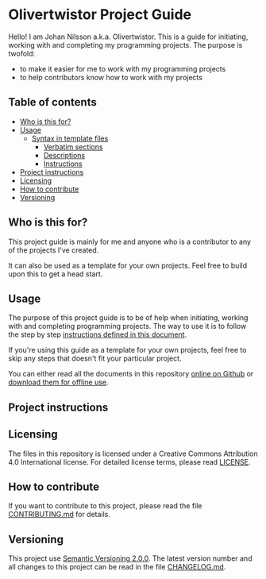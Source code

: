 # Olivertwistor Project Guide
Hello! I am Johan Nilsson a.k.a. Olivertwistor. This is a guide for initiating, 
working with and completing my programming projects. The purpose is twofold:

* to make it easier for me to work with my programming projects
* to help contributors know how to work with my projects

## Table of contents

* [Who is this for?](#who-is-this-for)
* [Usage](#usage)
    * [Syntax in template files](#syntax-in-template-files)
        * [Verbatim sections](#verbatim-sections)
        * [Descriptions](#descriptions)
        * [Instructions](#instructions)
* [Project instructions][3]
* [Licensing](#licensing)
* [How to contribute](#how-to-contribute)
* [Versioning](#versioning)

## Who is this for?
This project guide is mainly for me and anyone who is a contributor to any of 
the projects I've created.

It can also be used as a template for your own projects. Feel free to build 
upon this to get a head start.

## Usage
The purpose of this project guide is to be of help when initiating, working 
with and completing programming projects. The way to use it is to follow the 
step by step [instructions defined in this document][3].

If you're using this guide as a template for your own projects, feel free to 
skip any steps that doesn't fit your particular project.

You can either read all the documents in this repository [online on Github][1] 
or [download them for offline use][2].

## Project instructions

## Licensing
The files in this repository is licensed under a Creative Commons Attribution 
4.0 International license. For detailed license terms, please read [LICENSE][5].

## How to contribute
If you want to contribute to this project, please read the file 
[CONTRIBUTING.md][4] for details.

## Versioning
This project use [Semantic Versioning 2.0.0][6]. The latest version number and 
all changes to this project can be read in the file [CHANGELOG.md][9].


[1]: https://github.com/olivertwistor/olivertwistor-project-guide
[2]: https://github.com/olivertwistor/olivertwistor-project-guide/releases
[3]: #project-instructions
[4]: CONTRIBUTING.md
[5]: LICENSE
[6]: https://semver.org/
[9]: CHANGELOG.md
